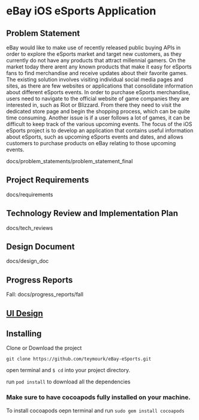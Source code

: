 # eBay iOS eSports Application

## Problem Statement 
eBay would like to make use of recently released public buying APIs in order to explore the eSports market and target new customers, as they currently do not have any products that attract millennial gamers. On the market today there arent any known products that make it easy for eSports fans to find merchandise and receive updates about their favorite games. The existing solution involves visiting individual social media pages and sites, as there are few websites or applications that consolidate information about different eSports events. In order to purchase eSports merchandise, users need to navigate to the official website of game companies they are interested in, such as Riot or Blizzard. From there they need to visit the dedicated store page and begin the shopping process, which can be quite time consuming. Another issue is if a user follows a lot of games, it can be difficult to keep track of the various upcoming events. The focus of the iOS eSports project is to develop an application that contains useful information about eSports, such as upcoming eSports events and dates, and allows customers to purchase products on eBay relating to those upcoming events.

docs/problem_statements/problem_statement_final

## Project Requirements

docs/requirements

## Technology Review and Implementation Plan

docs/tech_reviews

## Design Document

docs/design_doc

## Progress Reports
Fall: docs/progress_reports/fall

## [UI Design](https://sketch.cloud/s/ZO1DG)


## Installing

Clone or Download the project

```git clone https://github.com/teymourk/eBay-eSports.git ```

open terminal and ```$ cd``` into your project directory.

run  ```pod install```  to download all the dependencies

### Make sure to have cocoapods fully installed on your machine. 

To install cocoapods oepn terminal and run ```sudo gem install cocoapods```



